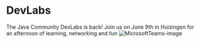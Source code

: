# DevLabs
The Java Community DevLabs is back! Join us on June 9th in Huizingen for an afternoon of learning, networking and fun
![MicrosoftTeams-image](https://user-images.githubusercontent.com/3177418/171869419-794d75fc-b68c-4aaa-950b-89af717ed1f3.png)
